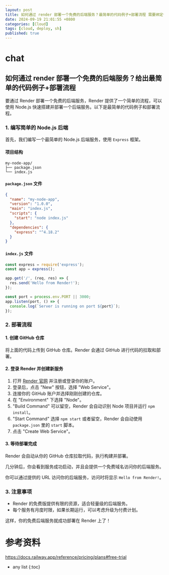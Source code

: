 ```yaml
---
layout: post
title: 如何通过 render 部署一个免费的后端服务？最简单的代码例子+部署流程 需要绑定信用卡
date: 2024-09-19 21:01:55 +0800
categories: [Cloud]
tags: [cloud, deploy, sh]
published: true
---
```


# chat

## 如何通过 render 部署一个免费的后端服务？给出最简单的代码例子+部署流程

要通过 Render 部署一个免费的后端服务，Render 提供了一个简单的流程，可以使用 Node.js 快速搭建并部署一个后端服务。以下是最简单的代码例子和部署流程。

### 1. 编写简单的 Node.js 后端

首先，我们编写一个最简单的 Node.js 后端服务，使用 `Express` 框架。

#### 项目结构
```plaintext
my-node-app/
├── package.json
└── index.js
```

#### `package.json` 文件
```json
{
  "name": "my-node-app",
  "version": "1.0.0",
  "main": "index.js",
  "scripts": {
    "start": "node index.js"
  },
  "dependencies": {
    "express": "^4.18.2"
  }
}
```

#### `index.js` 文件
```javascript
const express = require('express');
const app = express();

app.get('/', (req, res) => {
  res.send('Hello from Render!');
});

const port = process.env.PORT || 3000;
app.listen(port, () => {
  console.log(`Server is running on port ${port}`);
});
```

### 2. 部署流程

#### 1. 创建 GitHub 仓库

将上面的代码上传到 GitHub 仓库。Render 会通过 GitHub 进行代码的拉取和部署。

#### 2. 登录 Render 并创建新服务

1. 打开 [Render 官网](https://render.com/) 并注册或登录你的账户。
2. 登录后，点击 "New" 按钮，选择 "Web Service"。
3. 连接你的 GitHub 账户并选择刚刚创建的仓库。
4. 在 "Environment" 下选择 "Node"。
5. "Build Command" 可以留空，Render 会自动识别 Node 项目并运行 `npm install`。
6. "Start Command" 选择 `npm start` 或者留空，Render 会自动使用 `package.json` 里的 `start` 脚本。
7. 点击 "Create Web Service"。

#### 3. 等待部署完成

Render 会自动从你的 GitHub 仓库拉取代码，执行构建并部署。

几分钟后，你会看到服务成功启动，并且会提供一个免费域名访问你的后端服务。

你可以通过提供的 URL 访问你的后端服务，访问时将显示 `Hello from Render!`。

### 3. 注意事项

- Render 的免费版提供有限的资源，适合轻量级的后端服务。
- 每个服务有月度时限，如果长期运行，可以考虑升级为付费计划。

这样，你的免费后端服务就成功部署在 Render 上了！

# 参考资料

https://docs.railway.app/reference/pricing/plans#free-trial

* any list
{:toc}